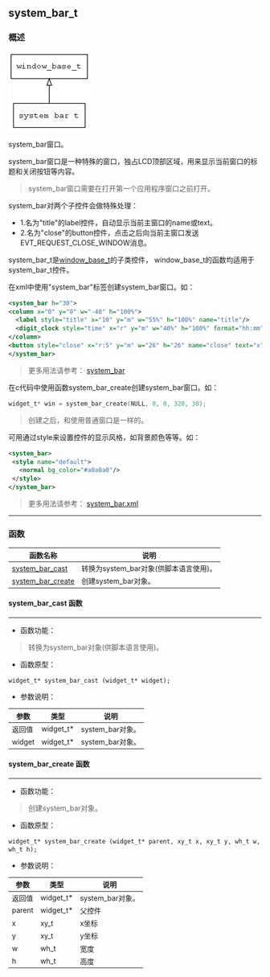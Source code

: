 ## system\_bar\_t
### 概述
![image](images/system_bar_t_0.png)

system\_bar窗口。

 system\_bar窗口是一种特殊的窗口，独占LCD顶部区域，用来显示当前窗口的标题和关闭按钮等内容。

> system\_bar窗口需要在打开第一个应用程序窗口之前打开。

 system_bar对两个子控件会做特殊处理：

 * 1.名为"title"的label控件，自动显示当前主窗口的name或text。
 * 2.名为"close"的button控件，点击之后向当前主窗口发送EVT\_REQUEST\_CLOSE\_WINDOW消息。

system\_bar\_t是[window\_base\_t](window_base_t.md)的子类控件，
 window\_base\_t的函数均适用于system\_bar\_t控件。

 在xml中使用"system\_bar"标签创建system\_bar窗口。如：

 ```xml
 <system_bar h="30">
 <column x="0" y="0" w="-40" h="100%">
   <label style="title" x="10" y="m" w="55%" h="100%" name="title"/>
   <digit_clock style="time" x="r" y="m" w="40%" h="100%" format="hh:mm"/>
 </column>
 <button style="close" x="r:5" y="m" w="26" h="26" name="close" text="x"/>
 </system_bar>
 ```

 > 更多用法请参考：
 [system_bar](https://github.com/zlgopen/awtk/blob/master/demos/assets/default/raw/ui/system_bar.xml)

 在c代码中使用函数system\_bar\_create创建system\_bar窗口。如：

 ```c
 widget_t* win = system_bar_create(NULL, 0, 0, 320, 30);
 ```

 > 创建之后，和使用普通窗口是一样的。

 可用通过style来设置控件的显示风格，如背景颜色等等。如：

 ```xml
 <system_bar>
  <style name="default">
    <normal bg_color="#a0a0a0"/>
  </style>
 </system_bar>
 ```

> 更多用法请参考：
 [system_bar.xml](https://github.com/zlgopen/awtk/blob/master/demos/assets/default/raw/styles/system_bar.xml)
----------------------------------
### 函数
<p id="system_bar_t_methods">

| 函数名称 | 说明 | 
| -------- | ------------ | 
| <a href="#system_bar_t_system_bar_cast">system\_bar\_cast</a> | 转换为system_bar对象(供脚本语言使用)。 |
| <a href="#system_bar_t_system_bar_create">system\_bar\_create</a> | 创建system_bar对象。 |
#### system\_bar\_cast 函数
-----------------------

* 函数功能：

> <p id="system_bar_t_system_bar_cast">转换为system_bar对象(供脚本语言使用)。

* 函数原型：

```
widget_t* system_bar_cast (widget_t* widget);
```

* 参数说明：

| 参数 | 类型 | 说明 |
| -------- | ----- | --------- |
| 返回值 | widget\_t* | system\_bar对象。 |
| widget | widget\_t* | system\_bar对象。 |
#### system\_bar\_create 函数
-----------------------

* 函数功能：

> <p id="system_bar_t_system_bar_create">创建system_bar对象。

* 函数原型：

```
widget_t* system_bar_create (widget_t* parent, xy_t x, xy_t y, wh_t w, wh_t h);
```

* 参数说明：

| 参数 | 类型 | 说明 |
| -------- | ----- | --------- |
| 返回值 | widget\_t* | system\_bar对象。 |
| parent | widget\_t* | 父控件 |
| x | xy\_t | x坐标 |
| y | xy\_t | y坐标 |
| w | wh\_t | 宽度 |
| h | wh\_t | 高度 |
